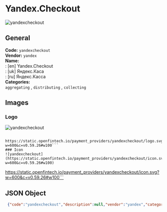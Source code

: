 # Yandex.Checkout 
![yandexcheckout](https://static.openfintech.io/payment_providers/yandexcheckout/logo.svg?w=600&c=v0.59.26#w100)  
## General 
**Code:** `yandexcheckout`  
**Vendor:** `yandex`  
**Name:**  
:	[en] Yandex.Checkout  
:	[uk] Яндекс.Каса  
:	[ru] Яндекс.Касса  
**Categories:**  
`aggregating`  , `distributing`  , `collecting`  
## Images 
### Logo 
![yandexcheckout](https://static.openfintech.io/payment_providers/yandexcheckout/logo.svg?w=600&c=v0.59.26#w100)  
```
 https://static.openfintech.io/payment_providers/yandexcheckout/logo.svg?w=600&c=v0.59.26#w100```  
### Icon 
![yandexcheckout](https://static.openfintech.io/payment_providers/yandexcheckout/icon.svg?w=600&c=v0.59.26#w100)  
```
 https://static.openfintech.io/payment_providers/yandexcheckout/icon.svg?w=600&c=v0.59.26#w100```  
## JSON Object 
```json
 {"code":"yandexcheckout","description":null,"vendor":"yandex","categories":["aggregating","distributing","collecting"],"countries":null,"payment_method":null,"payout_method":null,"metadata":{"about_payments_code":"yandexcheckout"},"name":{"en":"Yandex.Checkout","uk":"\u042f\u043d\u0434\u0435\u043a\u0441.\u041a\u0430\u0441\u0430","ru":"\u042f\u043d\u0434\u0435\u043a\u0441.\u041a\u0430\u0441\u0441\u0430"}}```  
